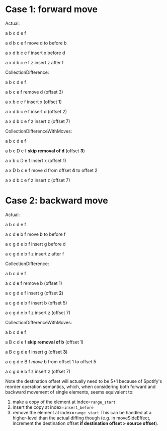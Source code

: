 # Case 1: forward move

Actual:

a b c d e f

a d b c e f  move d to before b

a x d b c e f  insert x before d

a x d b c e f z  insert z after f


CollectionDifference:

a b c d e f

a b c e f  remove d (offset 3)

a x b c e f  insert x (offset 1)

a x d b c e f  insert d (offset 2)

a x d b c e f z  insert z (offset 7)


CollectionDifferenceWithMoves:

a b c d e f

a b c D e f  **skip removal of d** (offset **3**)

a x b c D e f  insert x (offset 1)

a x D b c e f  move d from offset **4** to offset 2

a x d b c e f z  insert z (offset 7)



# Case 2: backward move

Actual:

a b c d e f

a c d e b f  move b to before f

a c g d e b f  insert g before d

a c g d e b f z  insert z after f

CollectionDifference:

a b c d e f

a c d e f  remove b (offset 1)

a c g d e f  insert g (offset **2**)

a c g d e b f  insert b (offset 5)

a c g d e b f z  insert z (offset 7)

CollectionDifferenceWithMoves:

a b c d e f

a B c d e f  **skip removal of b** (offset 1)

a B c g d e f  insert g (offset **3**)

a c g d e B f  *move* b from offset 1 to offset 5

a c g d e b f z  insert z (offset 7)

Note the destination offset will actually need to be 5+1 because of Spotify's reorder operation semantics, which, when considering both forward and backward movement of single elements, seems equivalent to:
1. make a copy of the element at index=`range_start`
2. insert the copy at index=`insert_before`
3. remove the element at index=`range_start`
This can be handled at a higher-level than the actual diffing though (e.g. in moveSideEffect, increment the destination offset **if destination offset > source offset**).

